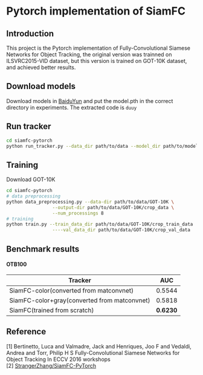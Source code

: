 # Pytorch implementation of SiamFC
## Introduction
This project is the Pytorch implementation of Fully-Convolutional Siamese Networks for Object Tracking, the original version was trainned on ILSVRC2015-VID dataset, but this version is trained on GOT-10K dataset, and achieved better results.
## Download models
Download models in [BaiduYun](https://pan.baidu.com/s/1pBZob53r8On-eJBKfY-qKQ&shfl=sharepset) and put the model.pth in the correct directory in experiments.
The extracted code is ```duuy```
## Run tracker
```bash
cd siamfc-pytorch
python run_tracker.py --data_dir path/to/data --model_dir path/to/model
```
## Training
Download GOT-10K

```bash
cd siamfc-pytorch
# data preprocessing
python data_preprocessing.py --data-dir path/to/data/GOT-10K \
			     --output-dir path/to/data/GOT-10K/crop_data \
			     --num_processings 8
# training 
python train.py --train_data_dir path/to/data/GOT-10K/crop_train_data  \
			     ----val_data_dir path/to/data/GOT-10K/crop_val_data 
```
## Benchmark results
#### OTB100

| Tracker 			    		 |  AUC   |
| ---------------------------------------------  | -------|
| SiamFC-color(converted from matconvnet)        | 0.5544 |
| SiamFC-color+gray(converted from matconvnet)   | 0.5818 |
| SiamFC(trained from scratch)      		 | **0.6230** |

## Reference
[1] Bertinetto, Luca and Valmadre, Jack and Henriques, Joo F and Vedaldi, Andrea and Torr, Philip H S
		Fully-Convolutional Siamese Networks for Object Tracking
		In ECCV 2016 workshops                                       		   
[2] [StrangerZhang/SiamFC-PyTorch](https://github.com/StrangerZhang/SiamFC-PyTorch)
